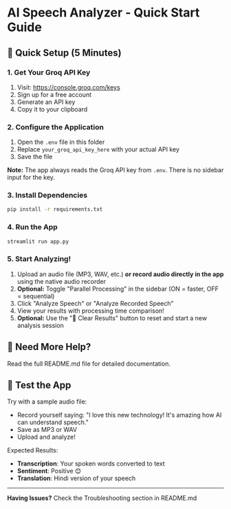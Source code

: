 # AI Speech Analyzer - Quick Start Guide

## 🚀 Quick Setup (5 Minutes)

### 1. Get Your Groq API Key
1. Visit: https://console.groq.com/keys
2. Sign up for a free account
3. Generate an API key
4. Copy it to your clipboard

### 2. Configure the Application
1. Open the `.env` file in this folder
2. Replace `your_groq_api_key_here` with your actual API key
3. Save the file

**Note:** The app always reads the Groq API key from `.env`. There is no sidebar input for the key.

### 3. Install Dependencies
```bash
pip install -r requirements.txt
```

### 4. Run the App
```bash
streamlit run app.py
```

### 5. Start Analyzing!
1. Upload an audio file (MP3, WAV, etc.) **or record audio directly in the app** using the native audio recorder
2. **Optional:** Toggle "Parallel Processing" in the sidebar (ON = faster, OFF = sequential)
3. Click "Analyze Speech" or "Analyze Recorded Speech"
4. View your results with processing time comparison!
 5. **Optional:** Use the "🧹 Clear Results" button to reset and start a new analysis session

## 📖 Need More Help?
Read the full README.md file for detailed documentation.

## 🎯 Test the App
Try with a sample audio file:
- Record yourself saying: "I love this new technology! It's amazing how AI can understand speech."
- Save as MP3 or WAV
- Upload and analyze!

Expected Results:
- **Transcription**: Your spoken words converted to text
- **Sentiment**: Positive 😊
- **Translation**: Hindi version of your speech

---

**Having Issues?** 
Check the Troubleshooting section in README.md
